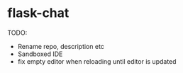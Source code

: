 # flask-chat

TODO:
- Rename repo, description etc
- Sandboxed IDE
- fix empty editor when reloading until editor is updated